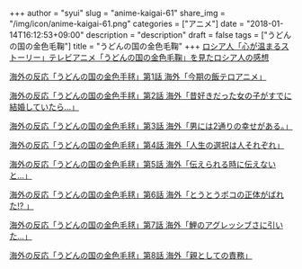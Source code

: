 +++
author = "syui"
slug = "anime-kaigai-61"
share_img = "/img/icon/anime-kaigai-61.png"
categories = ["アニメ"]
date = "2018-01-14T16:12:53+09:00"
description = "description"
draft = false
tags = ["うどんの国の金色毛鞠"]
title = "うどんの国の金色毛鞠"
+++
<a href="http://blog.livedoor.jp/sekaiminzoku/archives/49154874.html" rel="nofollow" target="_blank" title="ロシア人「心が温まるストーリー」テレビアニメ「うどんの国の金色毛鞠」を見たロシア人の感想">ロシア人「心が温まるストーリー」テレビアニメ「うどんの国の金色毛鞠」を見たロシア人の感想</a>

<a href="http://honyakutyuihou.hatenablog.com/entry/2016/10/11/073544" rel="nofollow" target="_blank" title="海外の反応「うどんの国の金色手毬」第1話 海外「今期の飯テロアニメ」">海外の反応「うどんの国の金色手毬」第1話 海外「今期の飯テロアニメ」</a>


<a href="http://honyakutyuihou.hatenablog.com/entry/2016/10/19/085307" rel="nofollow" target="_blank" title="海外の反応「うどんの国の金色手毬」第2話 海外「昔好きだった女の子がすでに結婚していたら...」">海外の反応「うどんの国の金色手毬」第2話 海外「昔好きだった女の子がすでに結婚していたら...」</a>


<a href="http://honyakutyuihou.hatenablog.com/entry/2016/10/26/092013" rel="nofollow" target="_blank" title=" 海外の反応「うどんの国の金色毛毬」第3話 海外「男には2通りの幸せがある。」"> 海外の反応「うどんの国の金色毛毬」第3話 海外「男には2通りの幸せがある。」</a>


<a href="http://honyakutyuihou.hatenablog.com/entry/2016/11/09/083927" rel="nofollow" target="_blank" title="海外の反応「うどんの国の金色毛毬」第4話 海外「人生の選択は人それぞれ」">海外の反応「うどんの国の金色毛毬」第4話 海外「人生の選択は人それぞれ」</a>


<a href="http://honyakutyuihou.hatenablog.com/entry/2016/11/09/173634" rel="nofollow" target="_blank" title="海外の反応「うどんの国の金色毛毬」第5話 海外「伝えられる時に伝えないと...」">海外の反応「うどんの国の金色毛毬」第5話 海外「伝えられる時に伝えないと...」</a>


<a href="http://honyakutyuihou.hatenablog.com/entry/2016/11/16/093752" rel="nofollow" target="_blank" title="海外の反応「うどんの国の金色毛毬」第6話 海外「とうとうポコの正体がばれた!? 」">海外の反応「うどんの国の金色毛毬」第6話 海外「とうとうポコの正体がばれた!? 」</a>


<a href="http://honyakutyuihou.hatenablog.com/entry/2016/11/25/133129" rel="nofollow" target="_blank" title="海外の反応「うどんの国の金色毛毬」第7話 海外「鯉のアグレッシブさに引いた...」">海外の反応「うどんの国の金色毛毬」第7話 海外「鯉のアグレッシブさに引いた...」</a>


<a href="http://honyakutyuihou.hatenablog.com/entry/2016/12/02/132636" rel="nofollow" target="_blank" title="海外の反応「うどんの国の金色毛毬」第8話 海外「親としての責務」">海外の反応「うどんの国の金色毛毬」第8話 海外「親としての責務」</a>

